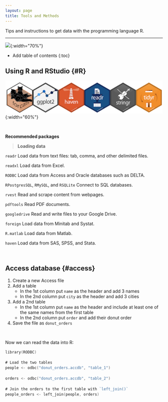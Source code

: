 ```yaml
---
layout: page
title: Tools and Methods
---
```


Tips and instructions to get data with the programming language R.

---

![](https://images.g2crowd.com/uploads/attachment/file/68288/expirable-direct-uploads_2Fe8193163-4936-4785-bbb5-b760e9eb10b8_2FRStudio_IDE_1.1_Starbucks.png){:width="70%"}


* Add table of contents
{:toc}

## Using R and RStudio {#R}

![](https://github.com/MPCA-air/air-methods/raw/master/images/tidy_packages.PNG){:width="60%"}

<br>


__Recommended packages__


> __Loading data__

`readr`     Load data from text files: tab, comma, and other delimited files.

`readxl`    Load data from Excel.

`RODBC`     Load data from Access and Oracle databases such as DELTA.

`RPostgresSQL`, `RMySQL`, and `RSQLite`  Connect to SQL databases.

`rvest`     Read and scrape content from webpages.

`pdftools`  Read PDF documents.

`googledrive` Read and write files to your Google Drive.

`foreign`   Load data from Minitab and Systat.

`R.matlab`  Load data from Matlab.

`haven`     Load data from SAS, SPSS, and Stata.

<br>


## Access database {#access}

1. Create a new Access file
2. Add a table 
    - In the 1st column put `name` as the header and add 3 names
    - In the 2nd column put `city` as the header and add 3 cities
3. Add a 2nd table
    - In the 1st column put `name` as the header and include at least one of the same names from the first table
    - In the 2nd column put `order` and add their donut order
4. Save the file as `donut_orders`

<br>

Now we can read the data into R:

``` .go
library(RODBC)

# Load the two tables
people <- odbc("donut_orders.accdb", "table_1")

orders <- odbc("donut_orders.accdb", "table_2")

# Join the orders to the first table with `left_join()`
people_orders <- left_join(people, orders)

```
